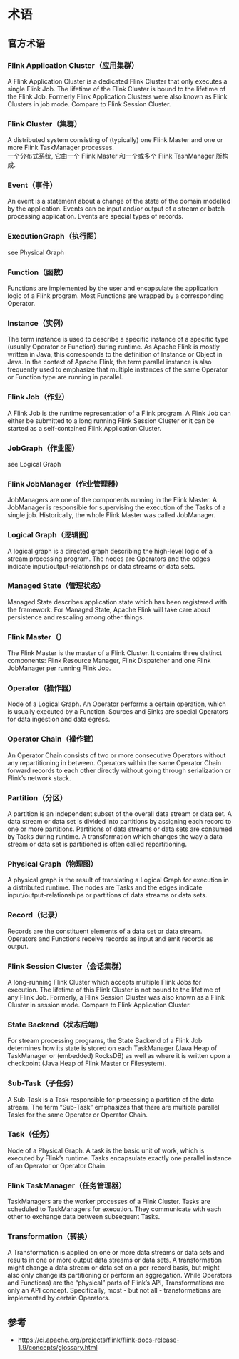 # 术语

## 官方术语

### Flink Application Cluster（应用集群）
A Flink Application Cluster is a dedicated Flink Cluster that only executes a single Flink Job. The lifetime of the Flink Cluster is bound to the lifetime of the Flink Job. Formerly Flink Application Clusters were also known as Flink Clusters in job mode. Compare to Flink Session Cluster.

### Flink Cluster（集群）
A distributed system consisting of (typically) one Flink Master and one or more Flink TaskManager processes.  
一个分布式系统, 它由一个 Flink Master 和一个或多个 Flink TashManager 所构成.

### Event（事件）
An event is a statement about a change of the state of the domain modelled by the application. Events can be input and/or output of a stream or batch processing application. Events are special types of records.

### ExecutionGraph（执行图）
see Physical Graph

### Function（函数）
Functions are implemented by the user and encapsulate the application logic of a Flink program. Most Functions are wrapped by a corresponding Operator.

### Instance（实例）
The term instance is used to describe a specific instance of a specific type (usually Operator or Function) during runtime. As Apache Flink is mostly written in Java, this corresponds to the definition of Instance or Object in Java. In the context of Apache Flink, the term parallel instance is also frequently used to emphasize that multiple instances of the same Operator or Function type are running in parallel.

### Flink Job（作业）
A Flink Job is the runtime representation of a Flink program. A Flink Job can either be submitted to a long running Flink Session Cluster or it can be started as a self-contained Flink Application Cluster.

### JobGraph（作业图）
see Logical Graph

### Flink JobManager（作业管理器）
JobManagers are one of the components running in the Flink Master. A JobManager is responsible for supervising the execution of the Tasks of a single job. Historically, the whole Flink Master was called JobManager.

### Logical Graph（逻辑图）
A logical graph is a directed graph describing the high-level logic of a stream processing program. The nodes are Operators and the edges indicate input/output-relationships or data streams or data sets.

### Managed State（管理状态）
Managed State describes application state which has been registered with the framework. For Managed State, Apache Flink will take care about persistence and rescaling among other things.

### Flink Master（）
The Flink Master is the master of a Flink Cluster. It contains three distinct components: Flink Resource Manager, Flink Dispatcher and one Flink JobManager per running Flink Job.

### Operator（操作器）
Node of a Logical Graph. An Operator performs a certain operation, which is usually executed by a Function. Sources and Sinks are special Operators for data ingestion and data egress.

### Operator Chain（操作链）
An Operator Chain consists of two or more consecutive Operators without any repartitioning in between. Operators within the same Operator Chain forward records to each other directly without going through serialization or Flink’s network stack.

### Partition（分区）
A partition is an independent subset of the overall data stream or data set. A data stream or data set is divided into partitions by assigning each record to one or more partitions. Partitions of data streams or data sets are consumed by Tasks during runtime. A transformation which changes the way a data stream or data set is partitioned is often called repartitioning.

### Physical Graph（物理图）
A physical graph is the result of translating a Logical Graph for execution in a distributed runtime. The nodes are Tasks and the edges indicate input/output-relationships or partitions of data streams or data sets.

### Record（记录）
Records are the constituent elements of a data set or data stream. Operators and Functions receive records as input and emit records as output.

### Flink Session Cluster（会话集群）
A long-running Flink Cluster which accepts multiple Flink Jobs for execution. The lifetime of this Flink Cluster is not bound to the lifetime of any Flink Job. Formerly, a Flink Session Cluster was also known as a Flink Cluster in session mode. Compare to Flink Application Cluster.

### State Backend（状态后端）
For stream processing programs, the State Backend of a Flink Job determines how its state is stored on each TaskManager (Java Heap of TaskManager or (embedded) RocksDB) as well as where it is written upon a checkpoint (Java Heap of Flink Master or Filesystem).

### Sub-Task（子任务）
A Sub-Task is a Task responsible for processing a partition of the data stream. The term “Sub-Task” emphasizes that there are multiple parallel Tasks for the same Operator or Operator Chain.

### Task（任务）
Node of a Physical Graph. A task is the basic unit of work, which is executed by Flink’s runtime. Tasks encapsulate exactly one parallel instance of an Operator or Operator Chain.

### Flink TaskManager（任务管理器）
TaskManagers are the worker processes of a Flink Cluster. Tasks are scheduled to TaskManagers for execution. They communicate with each other to exchange data between subsequent Tasks.

### Transformation（转换）
A Transformation is applied on one or more data streams or data sets and results in one or more output data streams or data sets. A transformation might change a data stream or data set on a per-record basis, but might also only change its partitioning or perform an aggregation. While Operators and Functions) are the “physical” parts of Flink’s API, Transformations are only an API concept. Specifically, most - but not all - transformations are implemented by certain Operators.

## 参考
* <https://ci.apache.org/projects/flink/flink-docs-release-1.9/concepts/glossary.html>